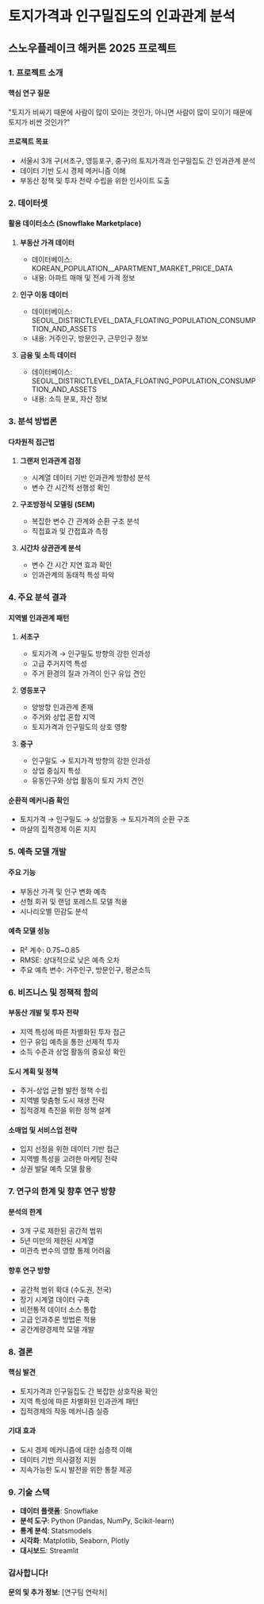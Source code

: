 # 토지가격과 인구밀집도의 인과관계 분석
## 스노우플레이크 해커톤 2025 프로젝트

### 1. 프로젝트 소개
#### 핵심 연구 질문
"토지가 비싸기 때문에 사람이 많이 모이는 것인가, 아니면 사람이 많이 모이기 때문에 토지가 비싼 것인가?"

#### 프로젝트 목표
- 서울시 3개 구(서초구, 영등포구, 중구)의 토지가격과 인구밀집도 간 인과관계 분석
- 데이터 기반 도시 경제 메커니즘 이해
- 부동산 정책 및 투자 전략 수립을 위한 인사이트 도출

### 2. 데이터셋
#### 활용 데이터소스 (Snowflake Marketplace)
1. **부동산 가격 데이터**
   - 데이터베이스: KOREAN_POPULATION__APARTMENT_MARKET_PRICE_DATA
   - 내용: 아파트 매매 및 전세 가격 정보

2. **인구 이동 데이터**
   - 데이터베이스: SEOUL_DISTRICTLEVEL_DATA_FLOATING_POPULATION_CONSUMPTION_AND_ASSETS
   - 내용: 거주인구, 방문인구, 근무인구 정보

3. **금융 및 소득 데이터**
   - 데이터베이스: SEOUL_DISTRICTLEVEL_DATA_FLOATING_POPULATION_CONSUMPTION_AND_ASSETS
   - 내용: 소득 분포, 자산 정보

### 3. 분석 방법론
#### 다차원적 접근법
1. **그랜저 인과관계 검정**
   - 시계열 데이터 기반 인과관계 방향성 분석
   - 변수 간 시간적 선행성 확인

2. **구조방정식 모델링 (SEM)**
   - 복잡한 변수 간 관계와 순환 구조 분석
   - 직접효과 및 간접효과 측정

3. **시간차 상관관계 분석**
   - 변수 간 시간 지연 효과 확인
   - 인과관계의 동태적 특성 파악

### 4. 주요 분석 결과
#### 지역별 인과관계 패턴
1. **서초구**
   - 토지가격 → 인구밀도 방향의 강한 인과성
   - 고급 주거지역 특성
   - 주거 환경의 질과 가격이 인구 유입 견인

2. **영등포구**
   - 양방향 인과관계 존재
   - 주거와 상업 혼합 지역
   - 토지가격과 인구밀도의 상호 영향

3. **중구**
   - 인구밀도 → 토지가격 방향의 강한 인과성
   - 상업 중심지 특성
   - 유동인구와 상업 활동이 토지 가치 견인

#### 순환적 메커니즘 확인
- 토지가격 → 인구밀도 → 상업활동 → 토지가격의 순환 구조
- 마샬의 집적경제 이론 지지

### 5. 예측 모델 개발
#### 주요 기능
- 부동산 가격 및 인구 변화 예측
- 선형 회귀 및 랜덤 포레스트 모델 적용
- 시나리오별 민감도 분석

#### 예측 모델 성능
- R² 계수: 0.75~0.85 
- RMSE: 상대적으로 낮은 예측 오차
- 주요 예측 변수: 거주인구, 방문인구, 평균소득

### 6. 비즈니스 및 정책적 함의
#### 부동산 개발 및 투자 전략
- 지역 특성에 따른 차별화된 투자 접근
- 인구 유입 예측을 통한 선제적 투자
- 소득 수준과 상업 활동의 중요성 확인

#### 도시 계획 및 정책
- 주거-상업 균형 발전 정책 수립
- 지역별 맞춤형 도시 재생 전략
- 집적경제 촉진을 위한 정책 설계

#### 소매업 및 서비스업 전략
- 입지 선정을 위한 데이터 기반 접근
- 지역별 특성을 고려한 마케팅 전략
- 상권 발달 예측 모델 활용

### 7. 연구의 한계 및 향후 연구 방향
#### 분석의 한계
- 3개 구로 제한된 공간적 범위
- 5년 미만의 제한된 시계열
- 미관측 변수의 영향 통제 어려움

#### 향후 연구 방향
- 공간적 범위 확대 (수도권, 전국)
- 장기 시계열 데이터 구축
- 비전통적 데이터 소스 통합
- 고급 인과추론 방법론 적용
- 공간계량경제학 모델 개발

### 8. 결론
#### 핵심 발견
- 토지가격과 인구밀집도 간 복잡한 상호작용 확인
- 지역 특성에 따른 차별화된 인과관계 패턴
- 집적경제의 작동 메커니즘 실증

#### 기대 효과
- 도시 경제 메커니즘에 대한 심층적 이해
- 데이터 기반 의사결정 지원
- 지속가능한 도시 발전을 위한 통찰 제공

### 9. 기술 스택
- **데이터 플랫폼**: Snowflake
- **분석 도구**: Python (Pandas, NumPy, Scikit-learn)
- **통계 분석**: Statsmodels
- **시각화**: Matplotlib, Seaborn, Plotly
- **대시보드**: Streamlit

### 감사합니다!
**문의 및 추가 정보**: [연구팀 연락처]
